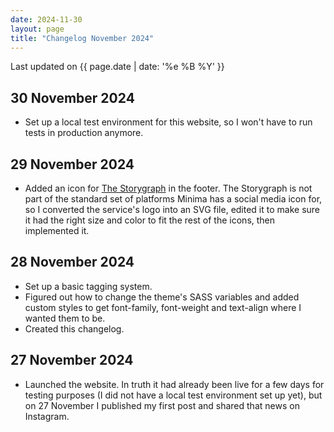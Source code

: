 ```yaml
---
date: 2024-11-30
layout: page
title: "Changelog November 2024"
---
```

Last updated on {{ page.date | date: '%e %B %Y' }}

## 30 November 2024
- Set up a local test environment for this website, so I won't have to run tests in production anymore.

## 29 November 2024
- Added an icon for [The Storygraph](https://www.thestorygraph.com/) in the footer. The Storygraph is not part of the standard set of platforms Minima has a social media icon for, so I converted the service's logo into an SVG file, edited it to make sure it had the right size and color to fit the rest of the icons, then implemented it.

## 28 November 2024
- Set up a basic tagging system.
- Figured out how to change the theme's SASS variables and added custom styles to get font-family, font-weight and text-align where I wanted them to be.
- Created this changelog.

## 27 November 2024
- Launched the website. In truth it had already been live for a few days for testing purposes (I did not have a local test environment set up yet), but on 27 November I published my first post and shared that news on Instagram.
